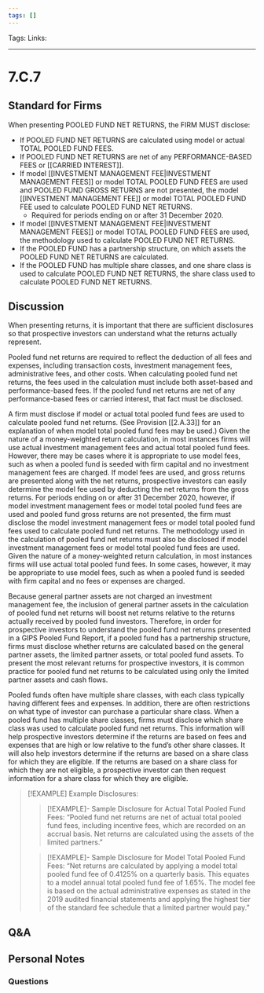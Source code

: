 ```yaml
---
tags: []
---
```

Tags:
Links: 
___
# 7.C.7
## Standard for Firms
When presenting POOLED FUND NET RETURNS, the FIRM MUST disclose:
- If POOLED FUND NET RETURNS are calculated using model or actual TOTAL POOLED FUND FEES.
- If POOLED FUND NET RETURNS are net of any PERFORMANCE-BASED FEES or [[CARRIED INTEREST]].
- If model [[INVESTMENT MANAGEMENT FEE|INVESTMENT MANAGEMENT FEES]] or model TOTAL POOLED FUND FEES are used and POOLED FUND GROSS RETURNS are not presented, the model [[INVESTMENT MANAGEMENT FEE]] or model TOTAL POOLED FUND FEE used to calculate POOLED FUND NET RETURNS.
	- Required for periods ending on or after 31 December 2020.
- If model [[INVESTMENT MANAGEMENT FEE|INVESTMENT MANAGEMENT FEES]] or model TOTAL POOLED FUND FEES are used, the methodology used to calculate POOLED FUND NET RETURNS.
- If the POOLED FUND has a partnership structure, on which assets the POOLED FUND NET RETURNS are calculated.
- If the POOLED FUND has multiple share classes, and one share class is used to calculate POOLED FUND NET RETURNS, the share class used to calculate POOLED FUND NET RETURNS.
## Discussion
When presenting returns, it is important that there are sufficient disclosures so that prospective investors can understand what the returns actually represent.

Pooled fund net returns are required to reflect the deduction of all fees and expenses, including transaction costs, investment management fees, administrative fees, and other costs. When calculating pooled fund net returns, the fees used in the calculation must include both asset-based and performance-based fees. If the pooled fund net returns are net of any performance-based fees or carried interest, that fact must be disclosed.

A firm must disclose if model or actual total pooled fund fees are used to calculate pooled fund net returns. (See Provision [[2.A.33]] for an explanation of when model total pooled fund fees may be used.) Given the nature of a money-weighted return calculation, in most instances firms will use actual investment management fees and actual total pooled fund fees. However, there may be cases where it is appropriate to use model fees, such as when a pooled fund is seeded with firm capital and no investment management fees are charged. If model fees are used, and gross returns are presented along with the net returns, prospective investors can easily determine the model fee used by deducting the net returns from the gross returns. For periods ending on or after 31 December 2020, however, if model investment management fees or model total pooled fund fees are used and pooled fund gross returns are not presented, the firm must disclose the model investment management fees or model total pooled fund fees used to calculate pooled fund net returns. The methodology used in the calculation of pooled fund net returns must also be disclosed if model investment management fees or model total pooled fund fees are used. Given the nature of a money-weighted return calculation, in most instances firms will use actual total pooled fund fees. In some cases, however, it may be appropriate to use model fees, such as when a pooled fund is seeded with firm capital and no fees or expenses are charged.

Because general partner assets are not charged an investment management fee, the inclusion of general partner assets in the calculation of pooled fund net returns will boost net returns relative to the returns actually received by pooled fund investors. Therefore, in order for prospective investors to understand the pooled fund net returns presented in a GIPS Pooled Fund Report, if a pooled fund has a partnership structure, firms must disclose whether returns are calculated based on the general partner assets, the limited partner assets, or total pooled fund assets. To present the most relevant returns for prospective investors, it is common practice for pooled fund net returns to be calculated using only the limited partner assets and cash flows.

Pooled funds often have multiple share classes, with each class typically having different fees and expenses. In addition, there are often restrictions on what type of investor can purchase a particular share class. When a pooled fund has multiple share classes, firms must disclose which share class was used to calculate pooled fund net returns. This information will help prospective investors determine if the returns are based on fees and expenses that are high or low relative to the fund’s other share classes. It will also help investors determine if the returns are based on a share class for which they are eligible. If the returns are based on a share class for which they are not eligible, a prospective investor can then request information for a share class for which they are eligible.

> [!EXAMPLE] Example Disclosures:
> > [!EXAMPLE]- Sample Disclosure for Actual Total Pooled Fund Fees: 
> > “Pooled fund net returns are net of actual total pooled fund fees, including incentive fees, which are recorded on an accrual basis. Net returns are calculated using the assets of the limited partners.”
> 
> > [!EXAMPLE]- Sample Disclosure for Model Total Pooled Fund Fees: 
> > “Net returns are calculated by applying a model total pooled fund fee of 0.4125% on a quarterly basis. This equates to a model annual total pooled fund fee of 1.65%. The model fee is based on the actual administrative expenses as stated in the 2019 audited financial statements and applying the highest tier of the standard fee schedule that a limited partner would pay.”

## Q&A

## Personal Notes

### Questions